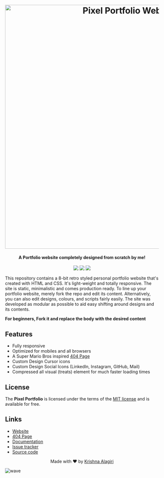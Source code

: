 <h1 align="center">
  <br>
  <img src="http://cdn.thekrishna.in/img/common/pixel_1.png" alt="Pixel Portfolio Website" width="800">
  <br>
</h1>

<h4 align="center">A Portfolio website completely designed from scratch by me!</h4>

<p align="center">
  <a href="#"><img src="https://img.shields.io/badge/Lang-html%20%7C%20css-lightgrey.svg"></a>
  <a href="https://thekrishna.in"><img src="https://img.shields.io/website/http/thekrishna.in.svg"></a>
  <a href="/LICENSE.md"><img src="https://img.shields.io/github/license/K-Kraken/Pixel-Portfolio-Webite.svg?color=blue"></a>
</p>


This repository contains a 8-bit retro styled personal portfolio website that's created with HTML and CSS. It's light-weight and totally responsive. The site is static, minimalistic and comes production ready. To line up your portfolio website, merely fork the repo and edit its content. Alternatively,  you can also edit designs, colours, and scripts fairly easily. The site was developed as modular as possible to aid easy shifting around designs and its contents.

**For beginners, Fork it and replace the body with the desired content**

## Features

-   Fully responsive
-   Optimized for mobiles and all browsers
-   A Super Mario Bros inspired [404 Page](http://thekrishna.in/notfound.html)
-   Custom Design Cursor icons
-   Custom Design Social Icons (LinkedIn, Instagram, GitHub, Mail)
-   Compressed all visual (treats) element for much faster loading times


## License

The **Pixel Portfolio** is licensed under the terms of the [MIT license](LICENSE) and is available for free.

## Links

-   [Website](http://thekrishna.in)
-   [404 Page](https://thekrishna.in/404)
-   [Documentation](https://github.com/K-Kraken/Pixel-Portfolio-Webite/blob/master/docs/documentation.md)
-   [Issue tracker](https://github.com/K-Kraken/Pixel-Portfolio-Webite/issues)
-   [Source code](https://github.com/K-Kraken/Pixel-Portfolio-Webite)


<p align="center">
  Made with ❤️ by <a href="https://github.com/K-Kraken">Krishna Alagiri</a>
</p>

![wave](http://cdn.thekrishna.in/img/common/border.png)

